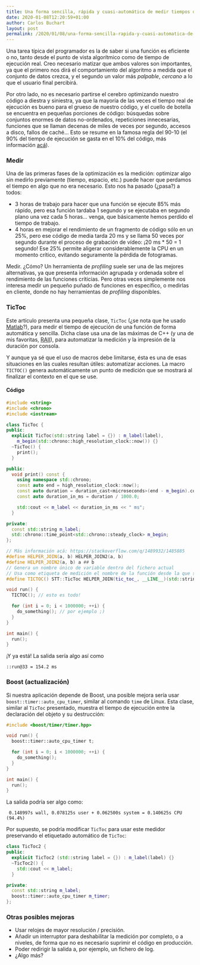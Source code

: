 ```yaml
---
title: Una forma sencilla, rápida y cuasi-automática de medir tiempos de ejecución en funciones
date: 2020-01-08T12:20:59+01:00
author: Carlos Buchart
layout: post
permalink: /2020/01/08/una-forma-sencilla-rapida-y-cuasi-automatica-de-medir-tiempos-de-ejecucion-en-funciones/
---
```

Una tarea típica del programador es la de saber si una función es eficiente o no, tanto desde el punto de vista algorítmico como de tiempo de ejecución real. Creo necesario matizar que ambos valores son importantes, ya que el primero nos dirá el comportamiento del algoritmo a medida que el conjunto de datos crezca, y el segundo un valor más _palpable_, _cercano_ a lo que el usuario final percibirá.

Por otro lado, no es necesario partirse el cerebro optimizando nuestro código a diestra y siniestra, ya que la mayoría de las veces el tiempo real de ejecución es bueno para el grueso de nuestro código, y el cuello de botella se encuentra en pequeñas porciones de código: búsquedas sobre conjuntos enormes de datos no-ordenados, repeticiones innecesarias, funciones que se llaman decenas de miles de veces por segundo, accesos a disco, fallos de caché... Esto se resume en la famosa regla del 90-10 (el 90% del tiempo de ejecución se gasta en el 10% del código, más información [acá](https://softwareengineering.stackexchange.com/q/334528/266565)).

### Medir
Una de las primeras fases de la optimización es la medición: optimizar algo sin medirlo previamente (tiempo, espacio, etc.) puede hacer que perdamos el tiempo en algo que no era necesario. Esto nos ha pasado (¿pasa?) a todos:
  - 3 horas de trabajo para hacer que una función se ejecute 85% más rápido, pero esa función tardaba 1 segundo y se ejecutaba en segundo plano una vez cada 5 horas... venga, que básicamente hemos perdido el tiempo de trabajo.
  - 4 horas en mejorar el rendimiento de un fragmento de código sólo en un 25%, pero ese código de media tarda 20 ms y se llama 50 veces por segundo durante el proceso de grabación de vídeo: ¡20 ms * 50 = 1 segundo! Ese 25% permite aligerar considerablemente la CPU en un momento crítico, evitando seguramente la pérdida de fotogramas.

Medir. ¿Cómo? Un herramienta de _profiling_ suele ser una de las mejores alternativas, ya que presenta información agrupada y ordenada sobre el rendimiento de las funciones críticias. Pero otras veces simplemente nos interesa medir un pequeño puñado de funciones en específico, o medirlas en cliente, donde no hay herramientas de _profiling_ disponibles.

### TicToc
Este artículo presenta una pequeña clase, `TicToc` (¿se nota que he usado [Matlab](https://www.mathworks.com/help/matlab/ref/tic.html)?), para medir el tiempo de ejecución de una función de forma automática y sencilla. Dicha clase usa una de las máximas de C++ (y una de mis favoritas, [RAII](https://es.wikipedia.org/wiki/RAII)), para automatizar la medición y la impresión de la duración por consola.

Y aunque ya sé que el uso de macros debe limitarse, ésta es una de esas situaciones en las cuales resultan útiles: automatizar acciones. La macro `TICTOC()` genera automáticamente un punto de medición que se mostrará al finalizar el contexto en el que se use.

#### Código
```cpp
#include <string>
#include <chrono>
#include <iostream>

class TicToc {
public:
  explicit TicToc(std::string label = {}) : m_label(label),
    m_begin(std::chrono::high_resolution_clock::now()) {}
  ~TicToc() {
    print();
  }

public:
  void print() const {
    using namespace std::chrono;
    const auto end = high_resolution_clock::now();
    const auto duration = duration_cast<microseconds>(end - m_begin).count();
    const auto duration_in_ms = duration / 1000.0;

    std::cout << m_label << duration_in_ms << " ms";
  }

private:
  const std::string m_label;
  std::chrono::time_point<std::chrono::steady_clock> m_begin;
};

// Más información acá: https://stackoverflow.com/q/1489932/1485885
#define HELPER_JOIN(a, b) HELPER_JOIN2(a, b)
#define HELPER_JOIN2(a, b) a ## b
// Genera un nombre único de variable dentro del fichero actual
// Usa como etiqueta de medición el nombre de la función desde la que se llama y el número de línea
#define TICTOC() STT::TicToc HELPER_JOIN(tic_toc_, __LINE__)(std::string(__FUNCTION__) + "@" + std::to_string(__LINE__) + " = ");

void run() {
  TICTOC(); // esto es todo!

  for (int i = 0; i < 1000000; ++i) {
    do_something(); // por ejemplo ;)
  }
}

int main() {
  run();
}
```

¡Y ya está! La salida sería algo así como

```
::run@33 = 154.2 ms
```

### Boost (actualización)
Si nuestra aplicación depende de Boost, una posible mejora sería usar `boost::timer::auto_cpu_timer`, similar al comando `time` de Linux. Esta clase, similar al `TicToc` presentado, muestra el tiempo de ejecución entre la declaración del objeto y su destrucción:

```cpp
#include <boost/timer/timer.hpp>

void run() {
  boost::timer::auto_cpu_timer t;

  for (int i = 0; i < 1000000; ++i) {
    do_something();
  }
}

int main() {
  run();
}
```

La salida podría ser algo como:

```
 0.148997s wall, 0.078125s user + 0.062500s system = 0.140625s CPU (94.4%)
```

Por supuesto, se podría modificar `TicToc` para usar este medidor preservando el etiquetado automático de `TicToc`:

```cpp
class TicToc2 {
public:
  explicit TicToc2 (std::string label = {}) : m_label(label) {}
  ~TicToc2() {
    std::cout << m_label;
  }

private:
  const std::string m_label;
  boost::timer::auto_cpu_timer m_timer;
};
```

### Otras posibles mejoras
  - Usar relojes de mayor resolución / precisión.
  - Añadir un interruptor para deshabilitar la medición por completo, o a niveles, de forma que no es necesario suprimir el código en producción.
  - Poder redirigir la salida a, por ejemplo, un fichero de log.
  - ¿Algo más?
